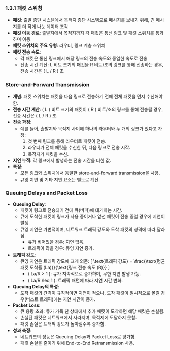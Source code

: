 ### 1.3.1 패킷 스위칭

- **패킷**: 출발 종단 시스템에서 목적지 종단 시스템으로 메시지를 보내기 위해, 긴 메시지를 더 작게 나눈 데이터 조각
- **패킷 이동 경로**: 출발지에서 목적지까지 각 패킷은 통신 링크 및 패킷 스위치를 통과하며 이동
- **패킷 스위치의 주요 유형**: 라우터, 링크 계층 스위치
- **패킷 전송 속도**:
  - 각 패킷은 통신 링크에서 해당 링크의 전송 속도와 동일한 속도로 전송
  - 전송 시간 계산: L 비트 크기의 패킷을 R 비트/초의 링크를 통해 전송하는 경우, 전송 시간은 \( L / R \) 초

### Store-and-Forward Transmission

- **개념**: 패킷 스위치는 패킷을 다음 링크로 전송하기 전에 전체 패킷을 먼저 수신해야 함.
- **전송 시간 계산**: \( L \) 비트 크기의 패킷이 \( R \) 비트/초의 링크를 통해 전송될 경우, 전송 시간은 \( L / R \) 초.
- **전송 과정**:
  - 예를 들어, 출발지와 목적지 사이에 하나의 라우터와 두 개의 링크가 있다고 가정:
    1. 첫 번째 링크를 통해 라우터로 패킷이 전송.
    2. 라우터가 전체 패킷을 수신한 뒤, 다음 링크로 전송 시작.
    3. 목적지가 패킷을 수신.
- **지연 누적**: 각 링크에서 발생하는 전송 시간을 더한 값.
- **특징**:
  - 모든 링크와 스위치에서 동일한 store-and-forward transmission을 사용.
  - 큐잉 지연 및 기타 지연 요소는 별도로 계산.

### Queuing Delays and Packet Loss

- **Queuing Delay**:
  - 패킷이 링크로 전송되기 전에 큐(버퍼)에 대기하는 시간.
  - 큐에 도착한 패킷이 링크가 사용 중이거나 앞선 패킷이 전송 중일 경우에 지연이 발생.
  - 큐잉 지연은 가변적이며, 네트워크 트래픽 강도와 도착 패킷의 성격에 따라 달라짐.
    - 큐가 비어있을 경우: 지연 없음.
    - 트래픽이 많을 경우: 큐잉 지연 증가.
- **트래픽 강도**:
  - 큐잉 지연은 트래픽 강도에 크게 의존:
    \[
    \text{트래픽 강도} = \frac{\text{평균 패킷 도착률 (La)}}{\text{링크 전송 속도 (R)}}
    \]
    - \( La/R > 1 \): 큐가 지속적으로 증가하며, 무한 지연 발생 가능.
    - \( La/R \leq 1 \): 트래픽 패턴에 따라 지연 시간 변화.
- **Queuing Delay의 특성**:
  - 도착 패킷의 간격이 규칙적이면 지연이 적으나, 도착 패킷이 일시적으로 몰릴 경우(버스트 트래픽)에는 지연 시간이 증가.
- **Packet Loss**:
  - 큐 용량 초과: 큐가 가득 찬 상태에서 추가 패킷이 도착하면 해당 패킷은 손실됨.
  - 손실된 패킷은 네트워크에서 사라지며, 목적지에 도달하지 못함.
  - 패킷 손실은 트래픽 강도가 높아질수록 증가함.
- **성과 측정**:
  - 네트워크의 성능은 Queuing Delay과 Packet Loss로 평가함.
  - 패킷 손실을 줄이기 위해 End-to-End Retransmission 사용.

